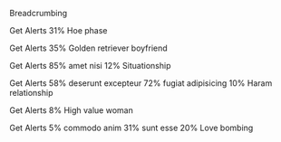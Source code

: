 Breadcrumbing

Get Alerts
31%
Hoe phase

Get Alerts
35%
Golden retriever boyfriend

Get Alerts
85%
amet nisi
12%
Situationship

Get Alerts
58%
deserunt excepteur
72%
fugiat adipisicing
10%
Haram relationship

Get Alerts
8%
High value woman

Get Alerts
5%
commodo anim
31%
sunt esse
20%
Love bombing
